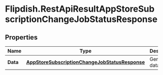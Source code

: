 # Flipdish.RestApiResultAppStoreSubscriptionChangeJobStatusResponse

## Properties
Name | Type | Description | Notes
------------ | ------------- | ------------- | -------------
**Data** | [**AppStoreSubscriptionChangeJobStatusResponse**](AppStoreSubscriptionChangeJobStatusResponse.md) | Generic data object. | 


